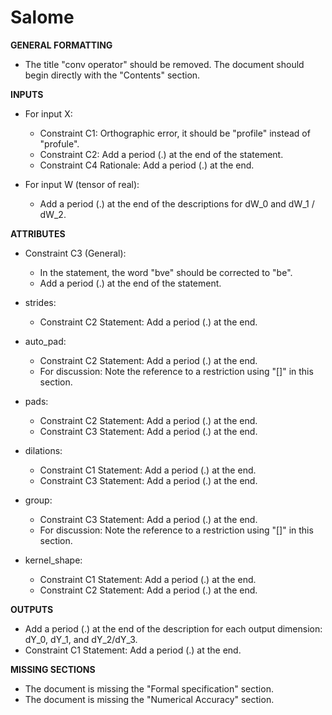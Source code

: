 # Salome
**GENERAL FORMATTING**

- The title "conv operator" should be removed. The document should begin directly with the "Contents" section.

**INPUTS**

- For input X:
    * Constraint C1: Orthographic error, it should be "profile" instead of "profule".
    * Constraint C2: Add a period (.) at the end of the statement.
    * Constraint C4 Rationale: Add a period (.) at the end.

- For input W (tensor of real):
    * Add a period (.) at the end of the descriptions for dW_0 and dW_1 / dW_2.


**ATTRIBUTES**

- Constraint C3 (General):
    * In the statement, the word "bve" should be corrected to "be".
    * Add a period (.) at the end of the statement.

- strides:
    * Constraint C2 Statement: Add a period (.) at the end.

- auto_pad:
    * Constraint C2 Statement: Add a period (.) at the end.
    * For discussion: Note the reference to a restriction using "[]" in this section.

- pads:
    * Constraint C2 Statement: Add a period (.) at the end.
    * Constraint C3 Statement: Add a period (.) at the end.

- dilations:
    * Constraint C1 Statement: Add a period (.) at the end.
    * Constraint C3 Statement: Add a period (.) at the end.

- group:
    * Constraint C3 Statement: Add a period (.) at the end.
    * For discussion: Note the reference to a restriction using "[]" in this section.

- kernel_shape:
    * Constraint C1 Statement: Add a period (.) at the end.
    * Constraint C2 Statement: Add a period (.) at the end.



**OUTPUTS**

- Add a period (.) at the end of the description for each output dimension: dY_0, dY_1, and dY_2/dY_3.
- Constraint C1 Statement: Add a period (.) at the end.



**MISSING SECTIONS**

- The document is missing the "Formal specification" section.
- The document is missing the "Numerical Accuracy" section.